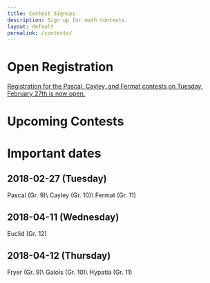 ```yaml
---
title: Contest Signups
description: Sign up for math contests.
layout: default
permalink: /contests/
---
```


# Open Registration
[Registration for the Pascal, Cayley, and Fermat contests on Tuesday, February 27th is now open.](https://goo.gl/forms/BTzJJ9dVJbDRBcdD2)

<!--
Currently no contests are open for registration. We email all members when sign ups for any contest open, so make sure that you have [registered](https://docs.google.com/forms/d/e/1FAIpQLSep96V56cLMw8NlLrIVQUZOxjBxU7iJSyFpDpnj6kJT8ZCfVw/viewform?usp=sf_link)!
-->

# Upcoming Contests

# Important dates
## 2018-02-27 (Tuesday)
Pascal (Gr. 9)\\
Cayley (Gr. 10)\\
Fermat (Gr. 11)
## 2018-04-11 (Wednesday)
Euclid (Gr. 12)
## 2018-04-12 (Thursday)
Fryer (Gr. 9)\\
Galois (Gr. 10)\\
Hypatia (Gr. 11)
